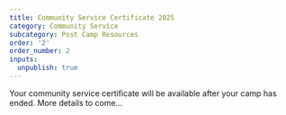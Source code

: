 ```yaml
---
title: Community Service Certificate 2025
category: Community Service
subcategory: Post Camp Resources
order: '2'
order_number: 2
inputs:
  unpublish: true
---
```

Your community service certificate will be available after your camp has ended. More details to come…